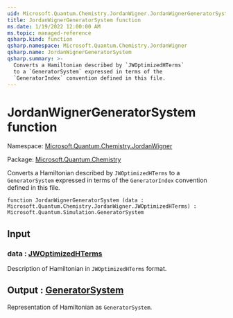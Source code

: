 ```yaml
---
uid: Microsoft.Quantum.Chemistry.JordanWigner.JordanWignerGeneratorSystem
title: JordanWignerGeneratorSystem function
ms.date: 1/19/2022 12:00:00 AM
ms.topic: managed-reference
qsharp.kind: function
qsharp.namespace: Microsoft.Quantum.Chemistry.JordanWigner
qsharp.name: JordanWignerGeneratorSystem
qsharp.summary: >-
  Converts a Hamiltonian described by `JWOptimizedHTerms`
  to a `GeneratorSystem` expressed in terms of the
  `GeneratorIndex` convention defined in this file.
---
```


# JordanWignerGeneratorSystem function

Namespace: [Microsoft.Quantum.Chemistry.JordanWigner](xref:Microsoft.Quantum.Chemistry.JordanWigner)

Package: [Microsoft.Quantum.Chemistry](https://nuget.org/packages/Microsoft.Quantum.Chemistry)


Converts a Hamiltonian described by `JWOptimizedHTerms`to a `GeneratorSystem` expressed in terms of the`GeneratorIndex` convention defined in this file.

```qsharp
function JordanWignerGeneratorSystem (data : Microsoft.Quantum.Chemistry.JordanWigner.JWOptimizedHTerms) : Microsoft.Quantum.Simulation.GeneratorSystem
```


## Input

### data : [JWOptimizedHTerms](xref:Microsoft.Quantum.Chemistry.JordanWigner.JWOptimizedHTerms)

Description of Hamiltonian in `JWOptimizedHTerms` format.



## Output : [GeneratorSystem](xref:Microsoft.Quantum.Simulation.GeneratorSystem)

Representation of Hamiltonian as `GeneratorSystem`.